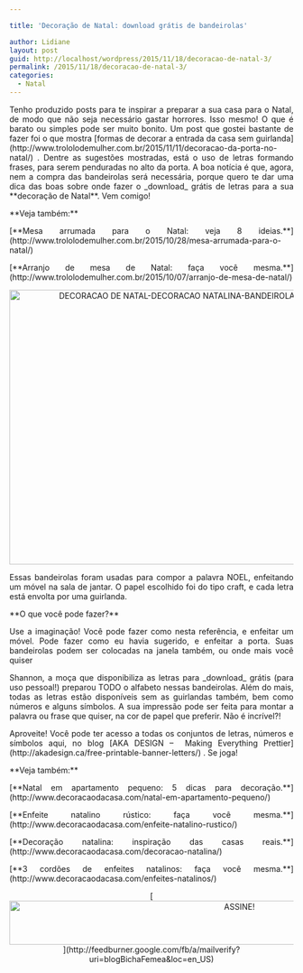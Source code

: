 ```yaml
---

title: 'Decoração de Natal: download grátis de bandeirolas'

author: Lidiane
layout: post
guid: http://localhost/wordpress/2015/11/18/decoracao-de-natal-3/
permalink: /2015/11/18/decoracao-de-natal-3/
categories:
  - Natal
---
```

<p align="justify">
  Tenho produzido posts para te inspirar a preparar a sua casa para o Natal, de modo que não seja necessário gastar horrores. Isso mesmo! O que é barato ou simples pode ser muito bonito. Um post que gostei bastante de fazer foi o que mostra [formas de decorar a entrada da casa sem guirlanda](http://www.trololodemulher.com.br/2015/11/11/decoracao-da-porta-no-natal/) . Dentre as sugestões mostradas, está o uso de letras formando frases, para serem penduradas no alto da porta. A boa notícia é que, agora, nem a compra das bandeirolas será necessária, porque quero te dar uma dica das boas sobre onde fazer o _download_ grátis de letras para a sua **decoração de Natal**. Vem comigo!
</p>

<p align="justify">
  **Veja também:**
</p>

<p align="justify">
  [**Mesa arrumada para o Natal: veja 8 ideias.**](http://www.trololodemulher.com.br/2015/10/28/mesa-arrumada-para-o-natal/) 
</p>

<p align="justify">
  [**Arranjo de mesa de Natal: faça você mesma.**](http://www.trololodemulher.com.br/2015/10/07/arranjo-de-mesa-de-natal/) 
</p>

<p align="center">
  <a href="http://www.trololodemulher.com.br/blog/wp-content/uploads/2015/11/DECORACAO-DE-NATAL-DECORACAO-NATALINA-BANDEIROLAS-DOWNLOAD-GRATIS.jpg"><img class="alignnone size-full wp-image-11681" src="http://www.trololodemulher.com.br/blog/wp-content/uploads/2015/11/DECORACAO-DE-NATAL-DECORACAO-NATALINA-BANDEIROLAS-DOWNLOAD-GRATIS.jpg" alt="DECORACAO DE NATAL-DECORACAO NATALINA-BANDEIROLAS-DOWNLOAD GRATIS" width="730" height="487" /></a>
</p>

<p align="justify">
  Essas bandeirolas foram usadas para compor a palavra NOEL, enfeitando um móvel na sala de jantar. O papel escolhido foi do tipo craft, e cada letra está envolta por uma guirlanda.
</p>

<p align="justify">
  **O que você pode fazer?**
</p>

<p align="justify">
  Use a imaginação! Você pode fazer como nesta referência, e enfeitar um móvel. Pode fazer como eu havia sugerido, e enfeitar a porta. Suas bandeirolas podem ser colocadas na janela também, ou onde mais você quiser
</p>

<p align="justify">
  Shannon, a moça que disponibiliza as letras para _download_ grátis (para uso pessoal!) preparou TODO o alfabeto nessas bandeirolas. Além do mais, todas as letras estão disponíveis sem as guirlandas também, bem como números e alguns símbolos. A sua impressão pode ser feita para montar a palavra ou frase que quiser, na cor de papel que preferir. Não é incrível?!
</p>

<p align="justify">
  Aproveite! Você pode ter acesso a todas os conjuntos de letras, números e símbolos aqui, no blog [AKA DESIGN &#8211;  Making Everything Prettier](http://akadesign.ca/free-printable-banner-letters/) . Se joga!
</p>

<p align="justify">
  **Veja também:**
</p>

<p align="justify">
  [**Natal em apartamento pequeno: 5 dicas para decoração.**](http://www.decoracaodacasa.com/natal-em-apartamento-pequeno/) 
</p>

<p align="justify">
  [**Enfeite natalino rústico: faça você mesma.**](http://www.decoracaodacasa.com/enfeite-natalino-rustico/) 
</p>

<p align="justify">
  [**Decoração natalina: inspiração das casas reais.**](http://www.decoracaodacasa.com/decoracao-natalina/) 
</p>

<p align="justify">
  [**3 cordões de enfeites natalinos: faça você mesma.**](http://www.decoracaodacasa.com/enfeites-natalinos/) 
</p>

<p align="center">
  [<img class="alignnone size-full wp-image-10439" src="http://www.trololodemulher.com.br/blog/wp-content/uploads/2014/09/ASSINE.png" alt="ASSINE!" width="800" height="78" />](http://feedburner.google.com/fb/a/mailverify?uri=blogBichaFemea&loc=en_US) 
</p>

<p align="justify">